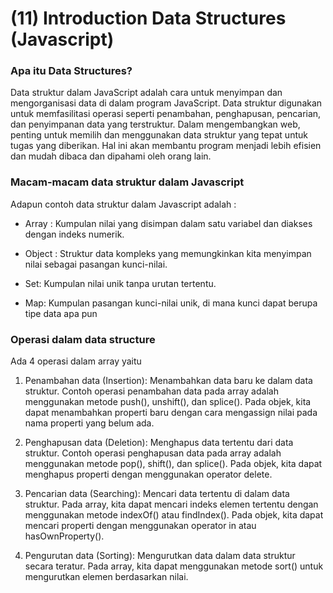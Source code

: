 # (11) Introduction Data Structures (Javascript)

### Apa itu Data Structures?
Data struktur dalam JavaScript adalah cara untuk menyimpan dan mengorganisasi data di dalam program JavaScript. Data struktur digunakan untuk memfasilitasi operasi seperti penambahan, penghapusan, pencarian, dan penyimpanan data yang terstruktur. Dalam mengembangkan web, penting untuk memilih dan menggunakan data struktur yang tepat untuk tugas yang diberikan. Hal ini akan membantu program menjadi lebih efisien dan mudah dibaca dan dipahami oleh orang lain.

### Macam-macam data struktur dalam Javascript
Adapun contoh data struktur dalam Javascript adalah :

- Array : Kumpulan nilai yang disimpan dalam satu variabel dan diakses dengan indeks numerik.

- Object : Struktur data kompleks yang memungkinkan kita menyimpan nilai sebagai pasangan kunci-nilai.

- Set: Kumpulan nilai unik tanpa urutan tertentu.

- Map: Kumpulan pasangan kunci-nilai unik, di mana kunci dapat berupa tipe data apa pun

### Operasi dalam data structure
Ada 4 operasi dalam array yaitu

1. Penambahan data (Insertion): Menambahkan data baru ke dalam data struktur. Contoh operasi penambahan data pada array adalah menggunakan metode push(), unshift(), dan splice(). Pada objek, kita dapat menambahkan properti baru dengan cara mengassign nilai pada nama properti yang belum ada.

2. Penghapusan data (Deletion): Menghapus data tertentu dari data struktur. Contoh operasi penghapusan data pada array adalah menggunakan metode pop(), shift(), dan splice(). Pada objek, kita dapat menghapus properti dengan menggunakan operator delete.

3. Pencarian data (Searching): Mencari data tertentu di dalam data struktur. Pada array, kita dapat mencari indeks elemen tertentu dengan menggunakan metode indexOf() atau findIndex(). Pada objek, kita dapat mencari properti dengan menggunakan operator in atau hasOwnProperty().

4. Pengurutan data (Sorting): Mengurutkan data dalam data struktur secara teratur. Pada array, kita dapat menggunakan metode sort() untuk mengurutkan elemen berdasarkan nilai.

